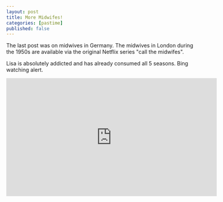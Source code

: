 ```yaml
---
layout: post
title: More Midwifes!
categories: [pastime]
published: false
---
```


The last post was on midwives in Germany. The midwives in London during the 1950s are available via the original Netflix series "call the midwifes".

Lisa is absolutely addicted and has already consumed all 5 seasons. Bing watching alert.


<iframe width="560" height="315" src="https://www.youtube.com/embed/aVfdZevxf_o" frameborder="0" allowfullscreen></iframe>
